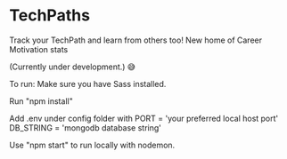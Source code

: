 
# TechPaths

Track your TechPath and learn from others too!
New home of Career Motivation stats

(Currently under development.) 😅

To run:
Make sure you have Sass installed.

Run "npm install"

Add .env under config folder with 
PORT = 'your preferred local host port'
DB_STRING = 'mongodb database string'

Use "npm start" to run locally with nodemon.